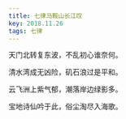 ```yaml
---
title: 七律马鞍山长江叹
key: 2018.11.26
tags: 七律
---
```


天门北转复东波，不乱初心谁奈何。

清水湾成无凶险，矶石浪过是平和。

云飞洲上紫气郁，潮落岸边绿影多。

宝地诗仙吟于此，俗尘淘尽入海歌。

</br>

